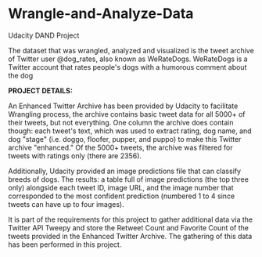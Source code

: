 # Wrangle-and-Analyze-Data
Udacity DAND Project

The dataset that was wrangled, analyzed and visualized is the tweet archive of Twitter user @dog_rates, also known as WeRateDogs. WeRateDogs is a Twitter account that rates people's dogs with a humorous comment about the dog

**PROJECT DETAILS:**

An Enhanced Twitter Archive has been provided by Udacity to facilitate Wrangling process, the archive contains basic tweet data for all 5000+ of their tweets, but not everything. One column the archive does contain though: each tweet's text, which was used to extract rating, dog name, and dog "stage" (i.e. doggo, floofer, pupper, and puppo) to make this Twitter archive "enhanced." Of the 5000+ tweets, the archive was filtered for tweets with ratings only (there are 2356).

Additionally, Udacity provided an image predictions file that can classify breeds of dogs. The results: a table full of image predictions (the top three only) alongside each tweet ID, image URL, and the image number that corresponded to the most confident prediction (numbered 1 to 4 since tweets can have up to four images).

It is part of the requirements for this project to gather additional data via the Twitter API Tweepy and store the Retweet Count and Favorite Count of the tweets provided in the Enhanced Twitter Archive. The gathering of this data has been performed in this project.
